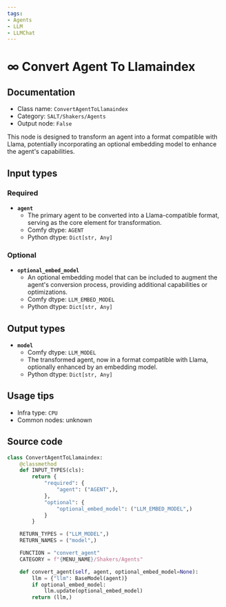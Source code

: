 ```yaml
---
tags:
- Agents
- LLM
- LLMChat
---
```


# ∞ Convert Agent To Llamaindex
## Documentation
- Class name: `ConvertAgentToLlamaindex`
- Category: `SALT/Shakers/Agents`
- Output node: `False`

This node is designed to transform an agent into a format compatible with Llama, potentially incorporating an optional embedding model to enhance the agent's capabilities.
## Input types
### Required
- **`agent`**
    - The primary agent to be converted into a Llama-compatible format, serving as the core element for transformation.
    - Comfy dtype: `AGENT`
    - Python dtype: `Dict[str, Any]`
### Optional
- **`optional_embed_model`**
    - An optional embedding model that can be included to augment the agent's conversion process, providing additional capabilities or optimizations.
    - Comfy dtype: `LLM_EMBED_MODEL`
    - Python dtype: `Dict[str, Any]`
## Output types
- **`model`**
    - Comfy dtype: `LLM_MODEL`
    - The transformed agent, now in a format compatible with Llama, optionally enhanced by an embedding model.
    - Python dtype: `Dict[str, Any]`
## Usage tips
- Infra type: `CPU`
- Common nodes: unknown


## Source code
```python
class ConvertAgentToLlamaindex:
	@classmethod
	def INPUT_TYPES(cls):
		return {
			"required": {
				"agent": ("AGENT",),
			},
			"optional": {
				"optional_embed_model": ("LLM_EMBED_MODEL",)
            }
		}

	RETURN_TYPES = ("LLM_MODEL",)
	RETURN_NAMES = ("model",)

	FUNCTION = "convert_agent"
	CATEGORY = f"{MENU_NAME}/Shakers/Agents"

	def convert_agent(self, agent, optional_embed_model=None):
		llm = {"llm": BaseModel(agent)}
		if optional_embed_model:
			llm.update(optional_embed_model)
		return (llm,)

```
